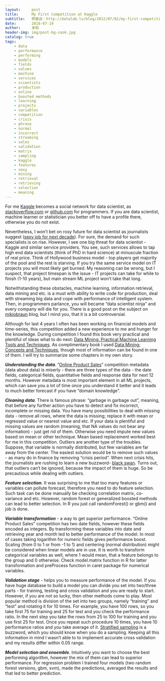 ```yaml
---
layout:     post
title:      My First Competition at Kaggle
subtitle:   转载自：http://datalab.lu/blog/2012/07/02/my-first-competition-at-kaggle/
date:       2018-07-19
author:     未知
header-img: img/post-bg-cook.jpg
catalog: true
tags:
    - data
    - performance
    - performing
    - models
    - fields
    - values
    - machine
    - services
    - scientists
    - production
    - online
    - boosted methods
    - learning
    - projects
    - variables
    - competition
    - crisis
    - phrase
    - normal
    - incorrect
    - streaming
    - sales
    - validation
    - matrix
    - sampling
    - kaggle
    - features
    - sexy
    - mining
    - retrieval
    - retrieving
    - selection
    - meaning
---
```


For me [Kaggle](http://www.kaggle.com/) becomes a social network for data scientist, as [stackoverflow.com](http://stackoverflow.com/questions/tagged/r) or [github.com](https://github.com/) for programmers. If you are data scientist, machine learner or statistician you better off to have a profile there, otherwise you do not exist.

Nevertheless, I won’t bet on rosy future for data scientist as journalists suggest ([sexy job for next decade](http://www.guardian.co.uk/news/datablog/2012/mar/02/data-scientist)). For sure, the demand for such specialists is on rise. However, I see one big threat for data scientist - Kaggle and similar service providers. You see, such services allows to tap high end data scientists (think of PhD in hard science) at minuscule fraction of real price. Think of Hollywood business model - top players get majority of the pool and the rest is starving. If you try the same service model on IT projects you will most likely get burned. My reasoning can be wrong, but I suspect, that project timespan is the issue - IT projects can take for while to finish (1-10 years), but main stream ML project won’t take that long.

Notwithstanding these obstacles, machine learning, information retrieval, data mining and etc. is a must with ability to write code for production, deal with streaming big data and cope with performance of intelligent system. Then, in programmers parlance, you will became “data scientist ninja” and every company will die for you. There is a good post on the subject on [mikiobraun](http://blog.mikiobraun.de/2012/06/is-machine-learning-losing-impact.html) blog, but I mind you, that it is a bit controversial.

Although for last 4 years I often has been working on financial models and time-series, this competition added a new experience to me and hunger for the knowledge. During competition I found this book very practical and plentiful of ideas what to do next: [Data Mining: Practical Machine Learning Tools and Techniques](http://www.amazon.com/gp/product/0123748569/ref=as_li_tf_tl?ie=UTF8&tag=quantitativ0e-20&linkCode=as2&camp=1789&creative=9325&creativeASIN=0123748569). As complimentary book I used [Data Mining: Concepts and Techniques](http://www.amazon.com/gp/product/0123814790/ref=as_li_tf_tl?ie=UTF8&tag=quantitativ0e-20&linkCode=as2&camp=1789&creative=9325&creativeASIN=0123814790), though most of information can be found in one of them. I will try to summarize some chapters in my own story.

***Understanding the data***. ”[Online Product Sales](http://www.kaggle.com/c/online-sales)” competition metadata (data about data) is miserly - there are three types of the data - the date fields, categorical fields, quantitative fields and response data for next 12 months. However metadata is most important element in all ML projects, which can save you a lot of time once you understand it better and it leads to much better forecast if you have “domain knowledge”.

***Cleaning data***. There is famous phrase: “garbage in garbage out”, meaning, that before any further action you have to detect and fix incorrect, incomplete or missing data. You have many possibilities to deal with missing data - remove all rows, where the data is missing; replace it with mean or regressed value or nearest value and etc. If your data is plentiful and missing values are random (meaning, that NA values do not bear any information) - just get rid of them. Otherwise you need impute new values based on mean or other technique. Mean based replacement worked best for me in this competition. Outliers are another type of the troubles. Suppose, that variable is normally distributed, but few variables are far away from the center. The easiest solution would be to remove such values - as many do in finance by removing “crisis period”. When next crisis hits, the journalists are rushing to learn a new buzzword- [black swan](http://en.wikipedia.org/wiki/Black_swan_theory). Turns out, that outliers can’t be ignored, because the impact of them is huge. So be precautious while dealing with outliers.

***Feature selection***. It was surprising to me that too many features or variables can pollute forecast, therefore you need to do feature selection. Such task can be done manually be checking correlation matrix, co-variance and etc. However, random forest or generalized boosted methods can lead to better selection. In R you just call randomForest() or gbm() and job is done.

***Variable transformation*** - a way to get superior performance. “Online Product Sales” competition has two date fields, however these fields encoded as integers. By transforming these variables into date and retrieving year and month led to better performance of the model. In most of cases taking logarithm for numeric fields gives performance boost. Scaling (from 0 to 1 or from -1 to 1) and centering (normal distribution) might be considered when linear models are in use. It is worth to transform categorical variables as well, where 1 would mean, that a feature belongs to the group and 0 otherwise. Check model.matrix function in R for latter transformation and preProcess function in caret package for numerical variables.

***Validation stage*** - helps you to measure performance of the model. If you have huge database to build a model you can divide you set into two/three parts - for training, testing and cross validation and you are ready to start. However, if you are not so lucky, then other methods come to play. Most popular method is division of the set into two groups, namely “training” and “test” and rotating it for 10 times. For example, you have 100 rows, so you take first 75 for training and 25 for test and you check the performance ratio. In the next step you take the rows from 25 to 100 for training and you use first 25 for test. Once you repeat such procedure 10 times, you have 10 performance ratios and you take average of it. [Stratified sampling](http://en.wikipedia.org/wiki/Stratified_sampling) is a buzzword, which you should know when you do a sampling. Keeping all this information in mind I wasn’t able to to implement accurate cross validation and my results differ within 0.05 range.

***Model selection and ensemble***. Intuitively you want to choose the best performing algorithm, however the mix of them can lead to superior performance. For regression problem I trained four models (two random forest versions, gbm, svm), made the predictions, averaged the results and that led to better prediction.
